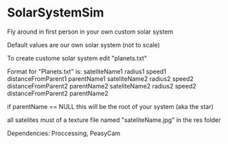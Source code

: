 # SolarSystemSim
Fly around in first person in your own custom solar system

Default values are our own solar system (not to scale)

To create custome solar system edit "planets.txt"

Format for "Planets.txt" is:
 sateliteName1 radius1 speed1 distanceFromParent1 parentName1
 sateliteName2 radius2 speed2 distanceFromParent2 parentName2
 sateliteName2 radius2 speed2 distanceFromParent2 parentName2
 
 if parentName == NULL this will be the root of your system (aka the star)
 
 all satelites must of a texture file named "sateliteName.jpg" in the res folder
 
 Dependencies:
  Proccessing, PeasyCam
